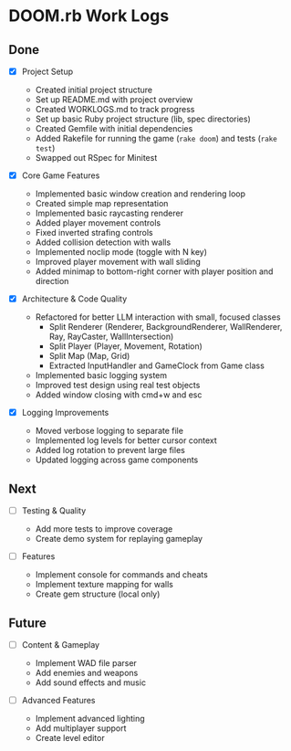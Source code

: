 # DOOM.rb Work Logs

## Done
- [x] Project Setup
  - Created initial project structure
  - Set up README.md with project overview
  - Created WORKLOGS.md to track progress
  - Set up basic Ruby project structure (lib, spec directories)
  - Created Gemfile with initial dependencies
  - Added Rakefile for running the game (`rake doom`) and tests (`rake test`)
  - Swapped out RSpec for Minitest

- [x] Core Game Features
  - Implemented basic window creation and rendering loop
  - Created simple map representation
  - Implemented basic raycasting renderer
  - Added player movement controls
  - Fixed inverted strafing controls
  - Added collision detection with walls
  - Implemented noclip mode (toggle with N key)
  - Improved player movement with wall sliding
  - Added minimap to bottom-right corner with player position and direction

- [x] Architecture & Code Quality
  - Refactored for better LLM interaction with small, focused classes
    - Split Renderer (Renderer, BackgroundRenderer, WallRenderer, Ray, RayCaster, WallIntersection)
    - Split Player (Player, Movement, Rotation)
    - Split Map (Map, Grid)
    - Extracted InputHandler and GameClock from Game class
  - Implemented basic logging system
  - Improved test design using real test objects
  - Added window closing with cmd+w and esc

- [x] Logging Improvements
  - Moved verbose logging to separate file
  - Implemented log levels for better cursor context
  - Added log rotation to prevent large files
  - Updated logging across game components

## Next
- [ ] Testing & Quality
  - Add more tests to improve coverage
  - Create demo system for replaying gameplay

- [ ] Features
  - Implement console for commands and cheats
  - Implement texture mapping for walls
  - Create gem structure (local only)

## Future
- [ ] Content & Gameplay
  - Implement WAD file parser
  - Add enemies and weapons
  - Add sound effects and music

- [ ] Advanced Features
  - Implement advanced lighting
  - Add multiplayer support
  - Create level editor 